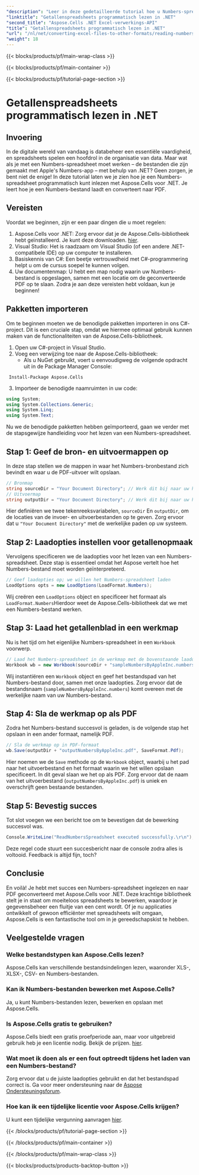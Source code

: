 ```yaml
---
"description": "Leer in deze gedetailleerde tutorial hoe u Numbers-spreadsheets kunt lezen en ze naar PDF kunt converteren met Aspose.Cells voor .NET."
"linktitle": "Getallenspreadsheets programmatisch lezen in .NET"
"second_title": "Aspose.Cells .NET Excel-verwerkings-API"
"title": "Getallenspreadsheets programmatisch lezen in .NET"
"url": "/nl/net/converting-excel-files-to-other-formats/reading-numbers-spreadsheet/"
"weight": 18
---
```


{{< blocks/products/pf/main-wrap-class >}}

{{< blocks/products/pf/main-container >}}

{{< blocks/products/pf/tutorial-page-section >}}

# Getallenspreadsheets programmatisch lezen in .NET

## Invoering
In de digitale wereld van vandaag is databeheer een essentiële vaardigheid, en spreadsheets spelen een hoofdrol in de organisatie van data. Maar wat als je met een Numbers-spreadsheet moet werken – de bestanden die zijn gemaakt met Apple's Numbers-app – met behulp van .NET? Geen zorgen, je bent niet de enige! In deze tutorial laten we je zien hoe je een Numbers-spreadsheet programmatisch kunt inlezen met Aspose.Cells voor .NET. Je leert hoe je een Numbers-bestand laadt en converteert naar PDF.
## Vereisten
Voordat we beginnen, zijn er een paar dingen die u moet regelen:
1. Aspose.Cells voor .NET: Zorg ervoor dat je de Aspose.Cells-bibliotheek hebt geïnstalleerd. Je kunt deze downloaden. [hier](https://releases.aspose.com/cells/net/).
2. Visual Studio: Het is raadzaam om Visual Studio (of een andere .NET-compatibele IDE) op uw computer te installeren.
3. Basiskennis van C#: Een beetje vertrouwdheid met C#-programmering helpt u om de cursus soepel te kunnen volgen.
4. Uw documentenmap: U hebt een map nodig waarin uw Numbers-bestand is opgeslagen, samen met een locatie om de geconverteerde PDF op te slaan.
Zodra je aan deze vereisten hebt voldaan, kun je beginnen!
## Pakketten importeren
Om te beginnen moeten we de benodigde pakketten importeren in ons C#-project. Dit is een cruciale stap, omdat we hiermee optimaal gebruik kunnen maken van de functionaliteiten van de Aspose.Cells-bibliotheek.
1. Open uw C#-project in Visual Studio.
2. Voeg een verwijzing toe naar de Aspose.Cells-bibliotheek:
   - Als u NuGet gebruikt, voert u eenvoudigweg de volgende opdracht uit in de Package Manager Console:
```
 Install-Package Aspose.Cells
 ```
3. Importeer de benodigde naamruimten in uw code:
```csharp
using System;
using System.Collections.Generic;
using System.Linq;
using System.Text;
```
Nu we de benodigde pakketten hebben geïmporteerd, gaan we verder met de stapsgewijze handleiding voor het lezen van een Numbers-spreadsheet.
## Stap 1: Geef de bron- en uitvoermappen op
In deze stap stellen we de mappen in waar het Numbers-bronbestand zich bevindt en waar u de PDF-uitvoer wilt opslaan.
```csharp
// Bronmap
string sourceDir = "Your Document Directory"; // Werk dit bij naar uw huidige directory
// Uitvoermap
string outputDir = "Your Document Directory"; // Werk dit bij naar uw huidige directory
```
Hier definiëren we twee tekenreeksvariabelen, `sourceDir` En `outputDir`, om de locaties van de invoer- en uitvoerbestanden op te geven. Zorg ervoor dat u `"Your Document Directory"` met de werkelijke paden op uw systeem.
## Stap 2: Laadopties instellen voor getallenopmaak
Vervolgens specificeren we de laadopties voor het lezen van een Numbers-spreadsheet. Deze stap is essentieel omdat het Aspose vertelt hoe het Numbers-bestand moet worden geïnterpreteerd.
```csharp
// Geef laadopties op; we willen het Numbers-spreadsheet laden
LoadOptions opts = new LoadOptions(LoadFormat.Numbers);
```
Wij creëren een `LoadOptions` object en specificeer het formaat als `LoadFormat.Numbers`Hierdoor weet de Aspose.Cells-bibliotheek dat we met een Numbers-bestand werken. 
## Stap 3: Laad het getallenblad in een werkmap
Nu is het tijd om het eigenlijke Numbers-spreadsheet in een `Workbook` voorwerp.
```csharp
// Laad het Numbers-spreadsheet in de werkmap met de bovenstaande laadopties
Workbook wb = new Workbook(sourceDir + "sampleNumbersByAppleInc.numbers", opts);
```
Wij instantiëren een `Workbook` object en geef het bestandspad van het Numbers-bestand door, samen met onze laadopties. Zorg ervoor dat de bestandsnaam (`sampleNumbersByAppleInc.numbers`) komt overeen met de werkelijke naam van uw Numbers-bestand.
## Stap 4: Sla de werkmap op als PDF
Zodra het Numbers-bestand succesvol is geladen, is de volgende stap het opslaan in een ander formaat, namelijk PDF.
```csharp
// Sla de werkmap op in PDF-formaat
wb.Save(outputDir + "outputNumbersByAppleInc.pdf", SaveFormat.Pdf);
```
Hier noemen we de `Save` methode op de `Workbook` object, waarbij u het pad naar het uitvoerbestand en het formaat waarin we het willen opslaan specificeert. In dit geval slaan we het op als PDF. Zorg ervoor dat de naam van het uitvoerbestand (`outputNumbersByAppleInc.pdf`) is uniek en overschrijft geen bestaande bestanden.
## Stap 5: Bevestig succes
Tot slot voegen we een bericht toe om te bevestigen dat de bewerking succesvol was.
```csharp
Console.WriteLine("ReadNumbersSpreadsheet executed successfully.\r\n");
```
Deze regel code stuurt een succesbericht naar de console zodra alles is voltooid. Feedback is altijd fijn, toch?
## Conclusie
En voilà! Je hebt met succes een Numbers-spreadsheet ingelezen en naar PDF geconverteerd met Aspose.Cells voor .NET. Deze krachtige bibliotheek stelt je in staat om moeiteloos spreadsheets te bewerken, waardoor je gegevensbeheer een fluitje van een cent wordt. Of je nu applicaties ontwikkelt of gewoon efficiënter met spreadsheets wilt omgaan, Aspose.Cells is een fantastische tool om in je gereedschapskist te hebben.
## Veelgestelde vragen
### Welke bestandstypen kan Aspose.Cells lezen?  
Aspose.Cells kan verschillende bestandsindelingen lezen, waaronder XLS-, XLSX-, CSV- en Numbers-bestanden. 
### Kan ik Numbers-bestanden bewerken met Aspose.Cells?  
Ja, u kunt Numbers-bestanden lezen, bewerken en opslaan met Aspose.Cells.
### Is Aspose.Cells gratis te gebruiken?  
Aspose.Cells biedt een gratis proefperiode aan, maar voor uitgebreid gebruik heb je een licentie nodig. Bekijk de prijzen. [hier](https://purchase.aspose.com/buy).
### Wat moet ik doen als er een fout optreedt tijdens het laden van een Numbers-bestand?  
Zorg ervoor dat u de juiste laadopties gebruikt en dat het bestandspad correct is. Ga voor meer ondersteuning naar de [Aspose Ondersteuningsforum](https://forum.aspose.com/c/cells/9).
### Hoe kan ik een tijdelijke licentie voor Aspose.Cells krijgen?  
U kunt een tijdelijke vergunning aanvragen [hier](https://purchase.aspose.com/temporary-license/).

{{< /blocks/products/pf/tutorial-page-section >}}

{{< /blocks/products/pf/main-container >}}

{{< /blocks/products/pf/main-wrap-class >}}

{{< blocks/products/products-backtop-button >}}